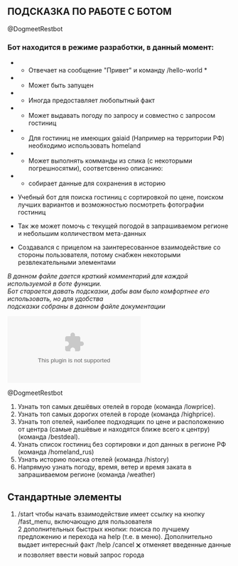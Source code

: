 ## **ПОДСКАЗКА ПО РАБОТЕ С БОТОМ**  
@DogmeetRestbot  

### Бот находится в режиме разработки, в данный момент:  
- * Отвечает на сообщение "Привет" и команду /hello-world *
- * Может быть запущен
- * Иногда предоставляет любопытный факт
- * Может выдавать погоду по запросу и совместно с запросом гостиниц
- * Для гостиниц не имеющих gaiaid (Например на территории РФ) необходимо использовать homeland
- * Может выполнять комманды из спика (с некоторыми погрешносятми), соответсвенно описанию:
- * собирает данные для сохранения в историю


- Учебный бот для поиска гостиниц с сортировкой по цене, поиском лучших вариантов и возможностью посмотреть фотографии гостиниц
- Так же может помочь с текущей погодой в запрашиваемом регионе и небольшим колличеством мета-данных
- Создавался с прицелом на заинтересованное взаимодействие со стороны пользователя, потому снабжен некоторыми резвлекательными элементами 

*В данном файле дается краткий комментарий для каждой используемой в боте функции.*  
*Бот старается давать подсказки, дабы вам было комфортнее его использовать, но для удобства*  
*подсказки собраны в данном файле документации*  

![](site.com "Заголовок изображения")

@DogmeetRestbot 

1. Узнать топ самых дешёвых отелей в городе (команда /lowprice).
2. Узнать топ самых дорогих отелей в городе (команда /highprice).
3. Узнать топ отелей, наиболее подходящих по цене и расположению от центра
(самые дешёвые и находятся ближе всего к центру) (команда /bestdeal).
4. Узнать список гостиниц без сортировки и доп данных в регионе РФ (команда /homeland_rus)
5. Узнать историю поиска отелей (команда /history)
6. Напрямую узнать погоду, время, ветер и время заката в запрашиваемом регионе (команда /weather)


## Стандартные элементы

1. /start чтобы начать взаимодействие имеет ссылку на кнопку /fast_menu, включающую для пользователя  
2 дополнительных быстрых кнопки: поиска по лучшему предложению и перехода на help (т.е. в меню). Дополнительно выдает интересный факт
/help
/cancel 🗙 отменяет введенные данные и позволяет ввести новый запрос города 